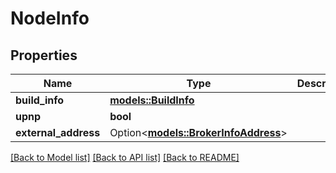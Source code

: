 # NodeInfo

## Properties

Name | Type | Description | Notes
------------ | ------------- | ------------- | -------------
**build_info** | [**models::BuildInfo**](BuildInfo.md) |  | 
**upnp** | **bool** |  | 
**external_address** | Option<[**models::BrokerInfoAddress**](BrokerInfo_address.md)> |  | [optional]

[[Back to Model list]](../README.md#documentation-for-models) [[Back to API list]](../README.md#documentation-for-api-endpoints) [[Back to README]](../README.md)


